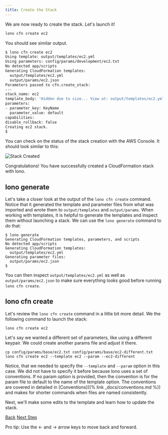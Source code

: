 ```yaml
---
title: Create the Stack
---
```


We are now ready to create the stack.  Let's launch it!

```sh
lono cfn create ec2
```

You should see similar output.

```sh
$ lono cfn create ec2
Using template: output/templates/ec2.yml
Using parameters: config/params/development/ec2.txt
No detected app/scripts
Generating CloudFormation templates:
  output/templates/ec2.yml
  output/params/ec2.json
Parameters passed to cfn.create_stack:
---
stack_name: ec2
template_body: 'Hidden due to size... View at: output/templates/ec2.yml'
parameters:
- parameter_key: KeyName
  parameter_value: default
capabilities:
disable_rollback: false
Creating ec2 stack.
$
```

You can check on the status of the stack creation with the AWS Console.  It should look similar to this:

<img src="/img/tutorials/ec2/stack-created.png" alt="Stack Created" class="doc-photo">

Congratulations!  You have successfully created a CloudFormation stack with lono.

## lono generate

Let's take a closer look at the output of the `lono cfn create` command. Notice that it generated the template and parameter files from what was imported and wrote them to `output/templates` and `output/params`.  When working with templates, it is helpful to generate the templates and inspect them without launching a stack.  We can use the `lono generate` command to do that:

```
$ lono generate
Generating CloudFormation templates, parameters, and scripts
No detected app/scripts
Generating CloudFormation templates:
  output/templates/ec2.yml
Generating parameter files:
  output/params/ec2.json
$
```

You can then inspect `output/templates/ec2.yml` as well as `output/params/ec2.json` to make sure everything looks good before running `lono cfn create`.

## lono cfn create

Let's review the `lono cfn create` command in a little bit more detail.  We the following command to launch the stack:

```
lono cfn create ec2
```

Let's say we wanted a different set of parameters, like using a different keypair. We could create another params file and adjust it there.

```
cp config/params/base/ec2.txt config/params/base/ec2-different.txt
lono cfn create ec2 --template ec2 --param --ec2-different
```

Notice, that we needed to specify the `--template` and `--param` option in this case. We did not have to specify it before because lono uses a set of conventions. If no param option is provided, then the convention is for the param file to default to the name of the template option. The conventions are covered in detailed in [Conventions]({% link _docs/conventions.md %}) and makes for shorter commands when files are named consistently.


Next, we'll make some edits to the template and learn how to update the stack.

<a id="prev" class="btn btn-basic" href="{% link _docs/tutorials/ec2/import.md %}">Back</a>
<a id="next" class="btn btn-primary" href="{% link _docs/tutorials/ec2/cfn-update.md %}">Next Step</a>
<p class="keyboard-tip">Pro tip: Use the <- and -> arrow keys to move back and forward.</p>

